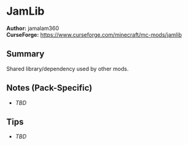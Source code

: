 # JamLib

**Author:** jamalam360  
**CurseForge:** https://www.curseforge.com/minecraft/mc-mods/jamlib

## Summary
Shared library/dependency used by other mods.

## Notes (Pack-Specific)
- _TBD_

## Tips
- _TBD_

